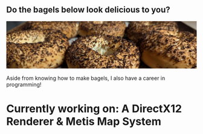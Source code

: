 ## Do the bagels below look delicious to you?

![alt text](https://github.com/jamesmckibbin/jamesmckibbin/blob/main/bagels.jpg?raw=true)

Aside from knowing how to make bagels, I also have a career in programming!

# Currently working on: A DirectX12 Renderer & Metis Map System
